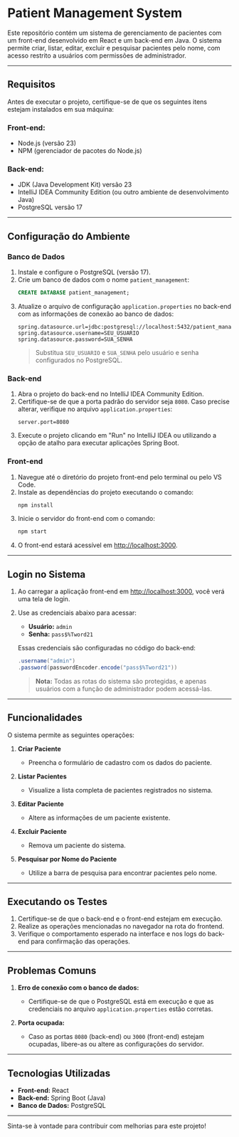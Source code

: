 # Patient Management System

Este repositório contém um sistema de gerenciamento de pacientes com um front-end desenvolvido em React e um back-end em Java. O sistema permite criar, listar, editar, excluir e pesquisar pacientes pelo nome, com acesso restrito a usuários com permissões de administrador.

---

## Requisitos

Antes de executar o projeto, certifique-se de que os seguintes itens estejam instalados em sua máquina:

### Front-end:
- Node.js (versão 23)
- NPM (gerenciador de pacotes do Node.js)

### Back-end:
- JDK (Java Development Kit) versão 23
- IntelliJ IDEA Community Edition (ou outro ambiente de desenvolvimento Java)
- PostgreSQL versão 17

---

## Configuração do Ambiente

### Banco de Dados
1. Instale e configure o PostgreSQL (versão 17).
2. Crie um banco de dados com o nome `patient_management`:
   ```sql
   CREATE DATABASE patient_management;
   ```
3. Atualize o arquivo de configuração `application.properties` no back-end com as informações de conexão ao banco de dados:
   ```properties
   spring.datasource.url=jdbc:postgresql://localhost:5432/patient_management
   spring.datasource.username=SEU_USUARIO
   spring.datasource.password=SUA_SENHA
   ```
   > Substitua `SEU_USUARIO` e `SUA_SENHA` pelo usuário e senha configurados no PostgreSQL.

### Back-end
1. Abra o projeto do back-end no IntelliJ IDEA Community Edition.
2. Certifique-se de que a porta padrão do servidor seja `8080`. Caso precise alterar, verifique no arquivo `application.properties`:
   ```properties
   server.port=8080
   ```
3. Execute o projeto clicando em "Run" no IntelliJ IDEA ou utilizando a opção de atalho para executar aplicações Spring Boot.

### Front-end
1. Navegue até o diretório do projeto front-end pelo terminal ou pelo VS Code.
2. Instale as dependências do projeto executando o comando:
   ```bash
   npm install
   ```
3. Inicie o servidor do front-end com o comando:
   ```bash
   npm start
   ```
4. O front-end estará acessível em [http://localhost:3000](http://localhost:3000).

---

## Login no Sistema

1. Ao carregar a aplicação front-end em [http://localhost:3000](http://localhost:3000), você verá uma tela de login.
2. Use as credenciais abaixo para acessar:
   - **Usuário:** `admin`
   - **Senha:** `pass$%Tword21`

   Essas credenciais são configuradas no código do back-end:
   ```java
   .username("admin")
   .password(passwordEncoder.encode("pass$%Tword21"))
   ```

   > **Nota:** Todas as rotas do sistema são protegidas, e apenas usuários com a função de administrador podem acessá-las.

---

## Funcionalidades

O sistema permite as seguintes operações:

1. **Criar Paciente**
   - Preencha o formulário de cadastro com os dados do paciente.

2. **Listar Pacientes**
   - Visualize a lista completa de pacientes registrados no sistema.

3. **Editar Paciente**
   - Altere as informações de um paciente existente.

4. **Excluir Paciente**
   - Remova um paciente do sistema.

5. **Pesquisar por Nome do Paciente**
   - Utilize a barra de pesquisa para encontrar pacientes pelo nome.

---

## Executando os Testes

1. Certifique-se de que o back-end e o front-end estejam em execução.
2. Realize as operações mencionadas no navegador na rota do frontend.
3. Verifique o comportamento esperado na interface e nos logs do back-end para confirmação das operações.

---

## Problemas Comuns

1. **Erro de conexão com o banco de dados:**
   - Certifique-se de que o PostgreSQL está em execução e que as credenciais no arquivo `application.properties` estão corretas.

2. **Porta ocupada:**
   - Caso as portas `8080` (back-end) ou `3000` (front-end) estejam ocupadas, libere-as ou altere as configurações do servidor.

---

## Tecnologias Utilizadas

- **Front-end:** React
- **Back-end:** Spring Boot (Java)
- **Banco de Dados:** PostgreSQL

---

Sinta-se à vontade para contribuir com melhorias para este projeto!

